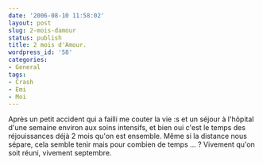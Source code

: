 ```yaml
---
date: '2006-08-10 11:58:02'
layout: post
slug: 2-mois-damour
status: publish
title: 2 mois d'Amour.
wordpress_id: '58'
categories:
- General
tags:
- Crash
- Emi
- Moi
---
```


Après un petit accident qui a failli me couter la vie :s et un séjour à l'hôpital d'une semaine environ aux soins intensifs, et bien oui c'est le temps des réjouissances déjà 2 mois qu'on est ensemble. Même si la distance nous sépare, cela semble tenir mais pour combien de temps ... ? Vivement qu'on soit réuni, vivement septembre.
